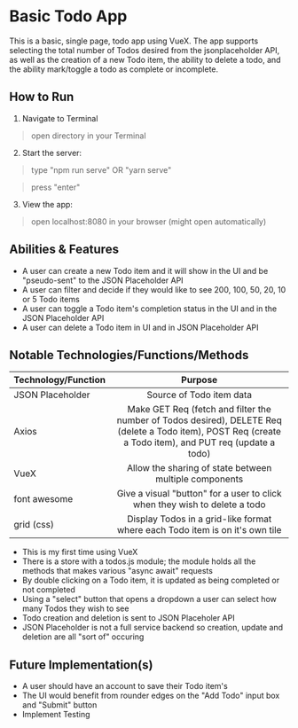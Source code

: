# Basic Todo App

This is a basic, single page, todo app using VueX. The app supports selecting the total number of Todos desired from the jsonplaceholder API, as well as the creation of a new Todo item, the ability to delete a todo, and the ability mark/toggle a todo as complete or incomplete.

## How to Run

1. Navigate to Terminal

> open directory in your Terminal

2. Start the server:

> type "npm run serve" OR "yarn serve"

> press "enter"

3. View the app:

> open localhost:8080 in your browser (might open automatically)

## Abilities & Features

* A user can create a new Todo item and it will show in the UI and be "pseudo-sent" to the JSON Placeholder API
* A user can filter and decide if they would like to see 200, 100, 50, 20, 10 or 5 Todo items
* A user can toggle a Todo item's completion status in the UI and in the JSON Placeholder API
* A user can delete a Todo item in UI and in JSON Placeholder API


## Notable Technologies/Functions/Methods

| Technology/Function  | Purpose                                                                                                                                                  |
| -------------------- |:--------------------------------------------------------------------------------------------------------------------------------------------------------:|
| JSON Placeholder     | Source of Todo item data                                                                                                                                 |
| Axios                | Make GET Req (fetch and filter the number of Todos desired), DELETE Req (delete a Todo item), POST Req (create a Todo item), and PUT req (update a todo) |
| VueX                 | Allow the sharing of state between multiple components                                                                                                   |
| font awesome         | Give a visual "button" for a user to click when they wish to delete a todo
| grid (css)           | Display Todos in a grid-like format where each Todo item is on it's own tile

* This is my first time using VueX
* There is a store with a todos.js module; the module holds all the methods that makes various "async await" requests
* By double clicking on a Todo item, it is updated as being completed or not completed 
* Using a "select" button that opens a dropdown a user can select how many Todos they wish to see
* Todo creation and deletion is sent to JSON Placeholer API 
* JSON Placeholder is not a full service backend so creation, update and deletion are all "sort of" occuring


## Future Implementation(s)

* A user should have an account to save their Todo item's
* The UI would benefit from rounder edges on the "Add Todo" input box and "Submit" button
* Implement Testing 

